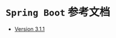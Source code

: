 # `Spring Boot` 参考文档
- [Version 3.1.1](https://docs.spring.io/spring-boot/docs/3.1.1/reference/htmlsingle/#legal)
